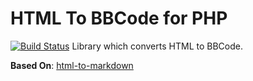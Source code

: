 HTML To BBCode for PHP
======================
[![Build Status](https://travis-ci.org/vamsiikrishna/html-to-bbcode.svg)](https://travis-ci.org/vamsiikrishna/html-to-bbcode)
Library which converts HTML to BBCode.

**Based On**: [html-to-markdown](https://github.com/thephpleague/html-to-markdown/)
